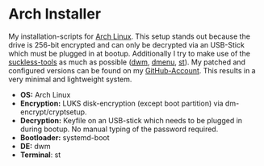 # Arch Installer

My installation-scripts for [Arch Linux](https://www.archlinux.org/). This setup stands out because the drive is 256-bit encrypted and can only be decrypted via an USB-Stick which must be plugged in at bootup. Additionally I try to make use of the [suckless-tools](https://suckless.org/philosophy/) as much as possible ([dwm](https://dwm.suckless.org/), [dmenu](https://tools.suckless.org/dmenu/), [st](https://st.suckless.org/)). My patched and configured versions can be found on my [GitHub-Account](https://github.com/astier). This results in a very minimal and lightweight system.

- **OS:** Arch Linux
- **Encryption:** LUKS disk-encryption (except boot partition) via dm-encrypt/cryptsetup.
- **Decryption:** Keyfile on an USB-stick which needs to be plugged in during bootup. No manual typing of the password required.
- **Bootloader:** systemd-boot
- **DE:** dwm
- **Terminal**: st
